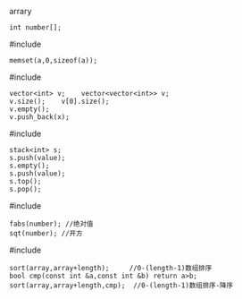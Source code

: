 arrary
```
int number[];
```

#include<string>
```
memset(a,0,sizeof(a));

```

#include<vector>
```
vector<int> v;    vector<vector<int>> v;
v.size();    v[0].size();
v.empty();  
v.push_back(x);
```
#include<stack>
```
stack<int> s;
s.push(value);
s.empty();
s.push(value);
s.top();
s.pop();
```

#include<math>
```
fabs(number); //绝对值
sqt(number); //开方
```


#include<algorithm>
```
sort(array,array+length);     //0-(length-1)数组排序
bool cmp(const int &a,const int &b) return a>b;
sort(array,array+length,cmp);  //0-(length-1)数组排序-降序
```

